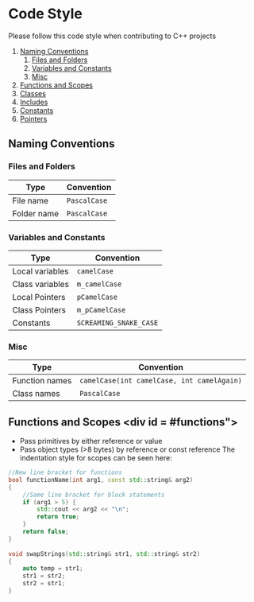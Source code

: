 # Code Style

Please follow this code style when contributing to C++ projects 


1. [Naming Conventions](#naming)
    1. [Files and Folders](#files)
    2. [Variables and Constants](#variables)
    3. [Misc](#misc)
2. [Functions and Scopes](#functions)
3. [Classes](#classes)
4. [Includes](#includes)
5. [Constants](#constants)
6. [Pointers](#pointers)

## Naming Conventions <div id = "naming">
### Files and Folders<div id = "files">
| Type        | Convention   |
|-------------|--------------|
| File name   | `PascalCase` |
| Folder name | `PascalCase` |

### Variables and Constants <div id = "naming">
| Type            | Convention             |
|-----------------|------------------------|
| Local variables | `camelCase`            |
| Class variables | `m_camelCase`          |
| Local Pointers  | `pCamelCase`           |
| Class Pointers  | `m_pCamelCase`         |
| Constants       | `SCREAMING_SNAKE_CASE` |

### Misc <div id = "misc">
| Type           | Convention                                 |
|----------------|--------------------------------------------|
| Function names | `camelCase(int camelCase, int camelAgain)` |
| Class names    | `PascalCase`                               |
    
## Functions and Scopes <div id = #functions">
* Pass primitives by either reference or value
* Pass object types (>8 bytes) by reference or const reference 
The indentation style for scopes can be seen here:
```C++
//New line bracket for functions
bool functionName(int arg1, const std::string& arg2)
{
    //Same line bracket for block statements
    if (arg1 > 5) {
        std::cout << arg2 << "\n";
        return true;
    }
    return false;
}
    
void swapStrings(std::string& str1, std::string& str2)
{
    auto temp = str1;
    str1 = str2;
    str2 = str1;
}
```
